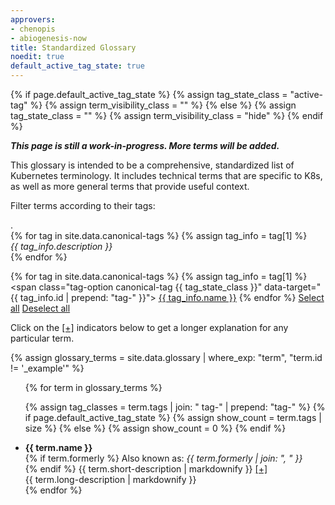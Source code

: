 ```yaml
---
approvers:
- chenopis
- abiogenesis-now
title: Standardized Glossary
noedit: true
default_active_tag_state: true
---
```

<link href="/css/glossary.css" rel="stylesheet">
<script src="/js/glossary.js"></script>

{% if page.default_active_tag_state %}
{% assign tag_state_class = "active-tag" %}
{% assign term_visibility_class = "" %}
{% else %}
{% assign tag_state_class = "" %}
{% assign term_visibility_class = "hide" %}
{% endif %}

<p><b><i>This page is still a work-in-progress. More terms will be added.</i></b><p>

<p>This glossary is intended to be a comprehensive, standardized list of Kubernetes terminology. It includes technical terms that are specific to K8s, as well as more general terms that provide useful context.</p>

<div id="tag-container">
<p>Filter terms according to their tags:</p>
<div class="tag-description invisible" id="placeholder">.</div>
{% for tag in site.data.canonical-tags %}
{% assign tag_info = tag[1] %}
<div class="tag-description hide" id="{{ tag_info.id | prepend: "tag-" }}">
<i>{{ tag_info.description }}</i>
</div>
{% endfor %}

{% for tag in site.data.canonical-tags %}
{% assign tag_info = tag[1] %}
<span class="tag-option canonical-tag {{ tag_state_class }}" data-target="{{ tag_info.id | prepend: "tag-" }}">
<a href="javascript:void(0)">{{ tag_info.name }}</a>
</span>
{% endfor %}
<span class="tag-option"><a id="select-all-tags" href="javascript:void(0)">Select all</a></span>
<span class="tag-option"><a id="deselect-all-tags" href="javascript:void(0)">Deselect all</a></span>
</div>

<p>Click on the <a href="javascript:void(0)" class="no-underline">[+]</a> indicators below to get a longer explanation for any particular term.</p>

{% assign glossary_terms = site.data.glossary | where_exp: "term", "term.id != '_example'" %}

<ul>
{% for term in glossary_terms %}

{% assign tag_classes = term.tags | join: " tag-" | prepend: "tag-" %}
{% if page.default_active_tag_state %}
{% assign show_count = term.tags | size %}
{% else %}
{% assign show_count = 0 %}
{% endif %}

<li class="{{ tag_classes }} {{ term_visibility_class }}" data-show-count="{{ show_count }}">
<div>
<b>{{ term.name }}</b>
<br>
{% if term.formerly %}
Also known as: <i>{{ term.formerly | join: ", " }}</i>
<br>
{% endif %}
<span class="preview-text">{{ term.short-description | markdownify }} <a href="javascript:void(0)" class="click-controller no-underline" data-target="{{ term.id }}">[+]</a></span>
<br>
<div id="{{ term.id }}" class="hide">
{{ term.long-description | markdownify }}
</div>
{% endfor %}
